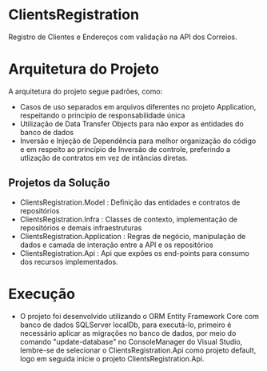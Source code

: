 # ClientsRegistration
Registro de Clientes e Endereços com validação na API dos Correios.
# Arquitetura do Projeto 
A arquitetura do projeto segue padrões, como: 
- Casos de uso separados em arquivos diferentes no projeto Application, respeitando o princípio de responsabilidade única
- Utilização de Data Transfer Objects para não expor as entidades do banco de dados 
- Inversão e Injeção de Dependência para melhor organização do código e em respeito ao princípio de Inversão de controle, preferindo a utlização de contratos em vez de intâncias diretas.
## Projetos da Solução
- ClientsRegistration.Model : Definição das entidades e contratos de repositórios
- ClientsRegistration.Infra : Classes de  contexto, implementação de repositórios e demais infraestruturas 
- ClientsRegistration.Application : Regras de negócio, manipulação de dados e camada de interação entre a API e os repositórios
- ClientsRegistration.Api : Api que expões os end-points para consumo dos recursos implementados.

# Execução
- O projeto foi desenvolvido utilizando o ORM Entity Framework Core com banco de dados  SQLServer localDb, para executá-lo, primeiro é necessário aplicar as migrações no banco de dados,  por meio do comando "update-database" no ConsoleManager do Visual Studio, lembre-se de selecionar o ClientsRegistration.Api como projeto default, logo em seguida inicie o projeto ClientsRegistration.Api.
